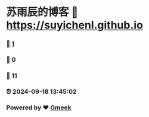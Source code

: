 # 苏雨辰的博客 :link: https://suyichenl.github.io 
### :page_facing_up: [1](https://suyichenl.github.io/tag.html) 
### :speech_balloon: 0 
### :hibiscus: 11 
### :alarm_clock: 2024-09-18 13:45:02 
### Powered by :heart: [Gmeek](https://github.com/Meekdai/Gmeek)
